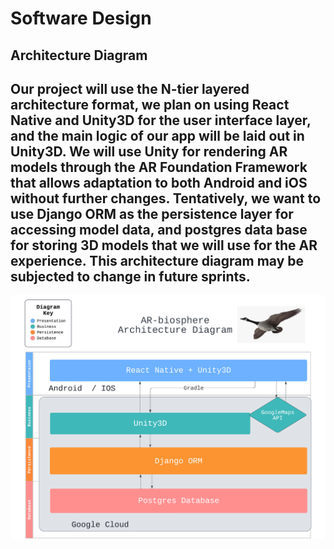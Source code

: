 # Software Design

## Architecture Diagram

## Our project will use the N-tier layered architecture format, we plan on using React Native and Unity3D for the user interface layer, and the main logic of our app will be laid out in Unity3D. We will use Unity for rendering AR models through the AR Foundation Framework that allows adaptation to both Android and iOS without further changes. Tentatively, we want to use Django ORM as the persistence layer for accessing model data, and postgres data base for storing 3D models that we will use for the AR experience. This architecture diagram may be subjected to change in future sprints. 

![Architecture](../images/architecture.png)
